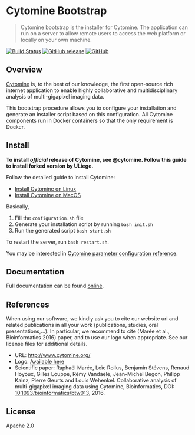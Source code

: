 # Cytomine Bootstrap

> Cytomine bootstrap is the installer for Cytomine. The application can run on a server to allow remote users to access the web platform or locally on your own machine.

[![Build Status](https://travis-ci.com/Cytomine-ULiege/Cytomine-bootstrap.svg?branch=master)](https://travis-ci.com/Cytomine-ULiege/Cytomine-bootstrap)
[![GitHub release](https://img.shields.io/github/release/Cytomine-ULiege/Cytomine-bootstrap.svg)](https://github.com/Cytomine-ULiege/Cytomine-bootstrap/releases)
[![GitHub](https://img.shields.io/github/license/Cytomine-ULiege/Cytomine-bootstrap.svg)](https://github.com/Cytomine-ULiege/Cytomine-bootstrap/blob/master/LICENSE)

## Overview

[Cytomine](http://cytomine.org) is, to the best of our knowledge, the first open-source rich internet application to enable highly collaborative and multidisciplinary analysis of multi-gigapixel imaging data.

This bootstrap procedure allows you to configure your installation and generate an installer script based on this configuration. 
All Cytomine components run in Docker containers so that the only requirement is Docker.


## Install

**To install *official* release of Cytomine, see @cytomine. Follow this guide to install forked version by ULiege.** 

Follow the detailed guide to install Cytomine:
* [Install Cytomine on Linux](https://doc.cytomine.be/display/PubOp/Install+Cytomine+on+Linux)
* [Install Cytomine on MacOS](https://doc.cytomine.be/display/PubOp/Install+Cytomine+on+MacOS)

Basically,
1. Fill the `configuration.sh` file
2. Generate your installation script by running `bash init.sh`
3. Run the generated script `bash start.sh`

To restart the server, run `bash restart.sh`.

You may be interested in [Cytomine parameter configuration reference](https://doc.cytomine.be/display/PubOp/Cytomine+configuration+reference).

## Documentation

Full documentation can be found [online](https://doc.cytomine.be).

## References
When using our software, we kindly ask you to cite our website url and related publications in all your work (publications, studies, oral presentations,...). In particular, we recommend to cite (Marée et al., Bioinformatics 2016) paper, and to use our logo when appropriate. See our license files for additional details.

- URL: http://www.cytomine.org/
- Logo: [Available here](https://cytomine.coop/sites/cytomine.coop/files/inline-images/logo-300-org.png)
- Scientific paper: Raphaël Marée, Loïc Rollus, Benjamin Stévens, Renaud Hoyoux, Gilles Louppe, Rémy Vandaele, Jean-Michel Begon, Philipp Kainz, Pierre Geurts and Louis Wehenkel. Collaborative analysis of multi-gigapixel imaging data using Cytomine, Bioinformatics, DOI: [10.1093/bioinformatics/btw013](http://dx.doi.org/10.1093/bioinformatics/btw013), 2016.

## License

Apache 2.0
